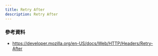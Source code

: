 ```yaml
---
title: Retry After
description: Retry After
---
```


### 參考資料
- https://developer.mozilla.org/en-US/docs/Web/HTTP/Headers/Retry-After